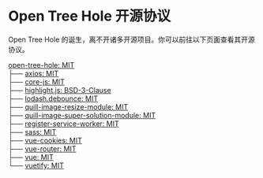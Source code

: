 # Open Tree Hole 开源协议

Open Tree Hole 的诞生，离不开诸多开源项目。你可以前往以下页面查看其开源协议。

[open-tree-hole: MIT](https://github.com/OpenTreeHole/vue/)  
├── [axios: MIT](https://github.com/axios/axios/)  
├── [core-js: MIT](https://github.com/zloirock/core-js/)  
├── [highlight.js: BSD-3-Clause](https://github.com/highlightjs/highlight.js/)  
├── [lodash.debounce: MIT](https://github.com/lodash/lodash/)  
├── [quill-image-resize-module: MIT](https://github.com/kensnyder/quill-image-resize-module/)  
├── [quill-image-super-solution-module: MIT](https://github.com/EthanYan6/quill-image-super-solution-module/)  
├── [register-service-worker: MIT](https://github.com/yyx990803/register-service-worker/)  
├── [sass: MIT](https://github.com/sass/dart-sass/)  
├── [vue-cookies: MIT](https://github.com/cmp-cc/vue-cookies/)  
├── [vue-router: MIT](https://github.com/vuejs/vue-router/)  
├── [vue: MIT](https://github.com/vuejs/vue/)  
└── [vuetify: MIT](https://github.com/vuetifyjs/vuetify/)  
